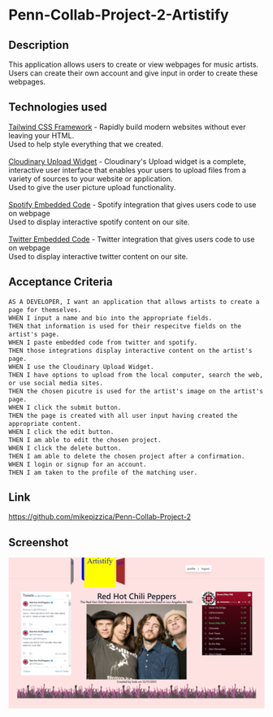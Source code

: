 # Penn-Collab-Project-2-Artistify
## Description
This application allows users to create or view webpages for music artists. Users can create their own account and give input in order to create these webpages.

## Technologies used
[Tailwind CSS Framework](https://tailwindcss.com/) - Rapidly build modern websites without ever leaving your HTML.\
Used to help style everything that we created.\
\
[Cloudinary Upload Widget](https://cloudinary.com/documentation/upload_widget) - Cloudinary's Upload widget is a complete, interactive user interface that enables your users to upload files from a variety of sources to your website or application.\
Used to give the user picture upload functionality.\
\
[Spotify Embedded Code](https://developer.spotify.com/documentation/widgets/generate/embed/) - Spotify integration that gives users code to use on webpage\
Used to display interactive spotify content on our site.\
\
[Twitter Embedded Code](https://developer.spotify.com/documentation/widgets/generate/embed/) - Twitter integration that gives users code to use on webpage\
Used to display interactive twitter content on our site.

## Acceptance Criteria
```
AS A DEVELOPER, I want an application that allows artists to create a page for themselves.
WHEN I input a name and bio into the appropriate fields.
THEN that information is used for their respecitve fields on the artist's page.
WHEN I paste embedded code from twitter and spotify.
THEN those integrations display interactive content on the artist's page.
WHEN I use the Cloudinary Upload Widget.
THEN I have options to upload from the local computer, search the web, or use social media sites.
THEN the chosen picutre is used for the artist's image on the artist's page.
WHEN I click the submit button.
THEN the page is created with all user input having created the appropriate content.
WHEN I click the edit button.
THEN I am able to edit the chosen project.
WHEN I click the delete button.
THEN I am able to delete the chosen project after a confirmation.
WHEN I login or signup for an account.
THEN I am taken to the profile of the matching user.
```

## Link
https://github.com/mikepizzica/Penn-Collab-Project-2

## Screenshot
![Screenshot of deployed application](./assets/images/artistify-screenshot.png)